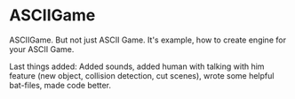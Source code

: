 # ASCIIGame
ASCIIGame. But not just ASCII Game. It's example, how to create engine for your ASCII Game.

Last things added: Added sounds, added human with talking with him feature (new object, collision detection, cut scenes), wrote some helpful bat-files, made code better.

